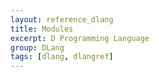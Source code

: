 ```yaml
---
layout: reference_dlang
title: Modules
excerpt: D Programming Language
group: DLang
tags: [dlang, dlangref]
---
```

